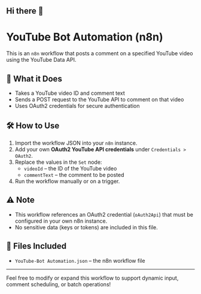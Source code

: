 ## Hi there 👋
# YouTube Bot Automation (n8n)

This is an `n8n` workflow that posts a comment on a specified YouTube video using the YouTube Data API.

## 🚀 What it Does

- Takes a YouTube video ID and comment text
- Sends a POST request to the YouTube API to comment on that video
- Uses OAuth2 credentials for secure authentication

## 🛠️ How to Use

1. Import the workflow JSON into your `n8n` instance.
2. Add your own **OAuth2 YouTube API credentials** under `Credentials > OAuth2`.
3. Replace the values in the `Set` node:
   - `videoId` – the ID of the YouTube video
   - `commentText` – the comment to be posted
4. Run the workflow manually or on a trigger.

## ⚠️ Note

- This workflow references an OAuth2 credential (`oAuth2Api`) that must be configured in your own n8n instance.
- No sensitive data (keys or tokens) are included in this file.

## 📂 Files Included

- `YouTube-Bot Automation.json` – the n8n workflow file

---

Feel free to modify or expand this workflow to support dynamic input, comment scheduling, or batch operations!

<!--
**Kashhan/Kashhan** is a ✨ _special_ ✨ repository because its `README.md` (this file) appears on your GitHub profile.

Here are some ideas to get you started:

- 🔭 I’m currently working on ...
- 🌱 I’m currently learning ...
- 👯 I’m looking to collaborate on ...
- 🤔 I’m looking for help with ...
- 💬 Ask me about ...
- 📫 How to reach me: ...
- 😄 Pronouns: ...
- ⚡ Fun fact: ...
-->
